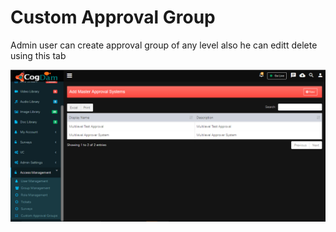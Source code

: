 # Custom Approval Group

Admin user can create approval group of any level also he can editt delete using this tab

![](../../.gitbook/assets/image%20%28131%29.png)

